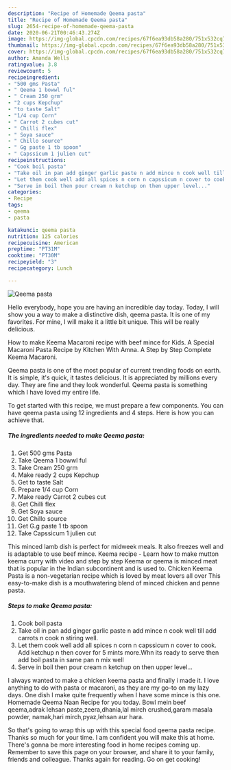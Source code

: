 ```yaml
---
description: "Recipe of Homemade Qeema pasta"
title: "Recipe of Homemade Qeema pasta"
slug: 2654-recipe-of-homemade-qeema-pasta
date: 2020-06-21T00:46:43.274Z
image: https://img-global.cpcdn.com/recipes/67f6ea93db58a280/751x532cq70/qeema-pasta-recipe-main-photo.jpg
thumbnail: https://img-global.cpcdn.com/recipes/67f6ea93db58a280/751x532cq70/qeema-pasta-recipe-main-photo.jpg
cover: https://img-global.cpcdn.com/recipes/67f6ea93db58a280/751x532cq70/qeema-pasta-recipe-main-photo.jpg
author: Amanda Wells
ratingvalue: 3.8
reviewcount: 5
recipeingredient:
- "500 gms Pasta"
- " Qeema 1 bowwl ful"
- " Cream 250 grm"
- "2 cups Kepchup"
- "to taste Salt"
- "1/4 cup Corn"
- " Carrot 2 cubes cut"
- " Chilli flex"
- " Soya sauce"
- " Chillo source"
- " Gg paste 1 tb spoon"
- " Capssicum 1 julien cut"
recipeinstructions:
- "Cook boil pasta"
- "Take oil in pan add ginger garlic paste n add mince n cook well till add carrots n cook n stiring well."
- "Let them cook well add all spices n corn n capssicum n cover to cook. Add ketchup n then cover for 5 mints more.Whn its ready to serve then add boil pasta in same pan n mix well"
- "Serve in boil then pour cream n ketchup on then upper level..."
categories:
- Recipe
tags:
- qeema
- pasta

katakunci: qeema pasta 
nutrition: 125 calories
recipecuisine: American
preptime: "PT31M"
cooktime: "PT30M"
recipeyield: "3"
recipecategory: Lunch

---
```



![Qeema pasta](https://img-global.cpcdn.com/recipes/67f6ea93db58a280/751x532cq70/qeema-pasta-recipe-main-photo.jpg)

Hello everybody, hope you are having an incredible day today. Today, I will show you a way to make a distinctive dish, qeema pasta. It is one of my favorites. For mine, I will make it a little bit unique. This will be really delicious.

How to make Keema Macaroni recipe with beef mince for Kids. A Special Macaroni Pasta Recipe by Kitchen With Amna. A Step by Step Complete Keema Macaroni.

Qeema pasta is one of the most popular of current trending foods on earth. It is simple, it's quick, it tastes delicious. It is appreciated by millions every day. They are fine and they look wonderful. Qeema pasta is something which I have loved my entire life.


To get started with this recipe, we must prepare a few components. You can have qeema pasta using 12 ingredients and 4 steps. Here is how you can achieve that.

<!--inarticleads1-->

##### The ingredients needed to make Qeema pasta:

1. Get 500 gms Pasta
1. Take  Qeema 1 bowwl ful
1. Take  Cream 250 grm
1. Make ready 2 cups Kepchup
1. Get to taste Salt
1. Prepare 1/4 cup Corn
1. Make ready  Carrot 2 cubes cut
1. Get  Chilli flex
1. Get  Soya sauce
1. Get  Chillo source
1. Get  G.g paste 1 tb spoon
1. Take  Capssicum 1 julien cut


This minced lamb dish is perfect for midweek meals. It also freezes well and is adaptable to use beef mince. Keema recipe - Learn how to make mutton keema curry with video and step by step Keema or qeema is minced meat that is popular in the Indian subcontinent and is used to. Chicken Keema Pasta is a non-vegetarian recipe which is loved by meat lovers all over This easy-to-make dish is a mouthwatering blend of minced chicken and penne pasta. 

<!--inarticleads2-->

##### Steps to make Qeema pasta:

1. Cook boil pasta
1. Take oil in pan add ginger garlic paste n add mince n cook well till add carrots n cook n stiring well.
1. Let them cook well add all spices n corn n capssicum n cover to cook. Add ketchup n then cover for 5 mints more.Whn its ready to serve then add boil pasta in same pan n mix well
1. Serve in boil then pour cream n ketchup on then upper level...


I always wanted to make a chicken keema pasta and finally i made it. I love anything to do with pasta or macaroni, as they are my go-to on my lazy days. One dish I make quite frequently when I have some mince is this one. Homemade Qeema Naan Recipe for you today. Bowl mein beef qeema,adrak lehsan paste,zeera,dhania,lal mirch crushed,garam masala powder, namak,hari mirch,pyaz,lehsan aur hara. 

So that's going to wrap this up with this special food qeema pasta recipe. Thanks so much for your time. I am confident you will make this at home. There's gonna be more interesting food in home recipes coming up. Remember to save this page on your browser, and share it to your family, friends and colleague. Thanks again for reading. Go on get cooking!
